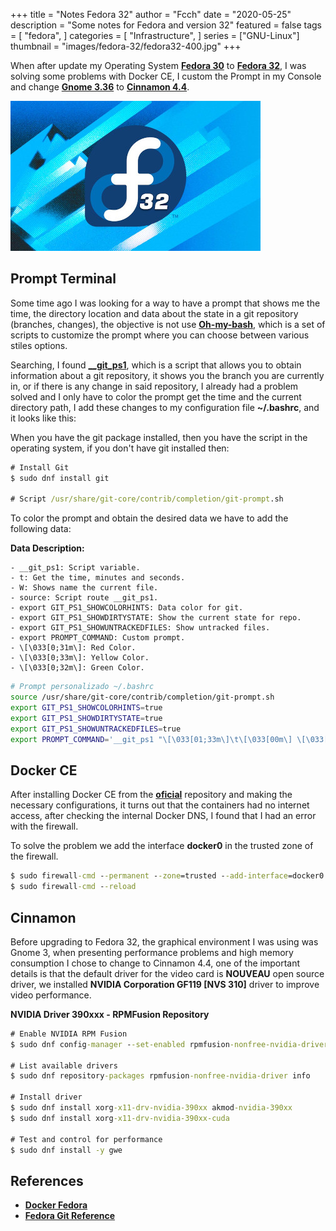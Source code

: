 +++
title = "Notes Fedora 32"
author = "Fcch"
date = "2020-05-25"
description = "Some notes for Fedora and version 32"
featured = false
tags = [
    "fedora",
]
categories = [
    "Infrastructure",
]
series = ["GNU-Linux"]
thumbnail = "images/fedora-32/fedora32-400.jpg"
+++

When after update my Operating System [**Fedora 30**](https://getfedora.org/es/) to [**Fedora 32**](https://getfedora.org/es/), I was solving some problems with Docker CE, I custom the Prompt in my Console and change [**Gnome 3.36**](https://www.gnome.org/) to [**Cinnamon 4.4**](https://es.wikipedia.org/wiki/Cinnamon).

<!--more-->

![](/images/fedora-32/fedora32-400.jpg)

## Prompt Terminal

Some time ago I was looking for a way to have a prompt that shows me the time, the directory location and data about the state in a git repository (branches, changes), the objective is not use [**Oh-my-bash**](https://github.com/ohmybash/oh-my-bash), which is a set of scripts to customize the prompt where you can choose between various stiles options.

Searching, I found [**__git_ps1**](https://fedoraproject.org/wiki/Git_quick_reference), which is a script that allows you to obtain information about a git repository, it shows you the branch you are currently in, or if there is any change in said repository, I already had a problem solved and I only have to color the prompt get the time and the current directory path, I add these changes to my configuration file **~/.bashrc**, and it looks like this: 


When you have the git package installed, then you have the script in the operating system, if you don't have git installed then:

```cmd
# Install Git
$ sudo dnf install git

# Script /usr/share/git-core/contrib/completion/git-prompt.sh  
```

To color the prompt and obtain the desired data we have to add the following data:

**Data Description:**

```text
- __git_ps1: Script variable.
- t: Get the time, minutes and seconds.
- W: Shows name the current file.
- source: Script route __git_ps1.
- export GIT_PS1_SHOWCOLORHINTS: Data color for git.
- export GIT_PS1_SHOWDIRTYSTATE: Show the current state for repo.
- export GIT_PS1_SHOWUNTRACKEDFILES: Show untracked files.
- export PROMPT_COMMAND: Custom prompt.
- \[\033[0;31m\]: Red Color.
- \[\033[0;33m\]: Yellow Color.
- \[\033[0;32m\]: Green Color.
```

```bash
# Prompt personalizado ~/.bashrc
source /usr/share/git-core/contrib/completion/git-prompt.sh
export GIT_PS1_SHOWCOLORHINTS=true
export GIT_PS1_SHOWDIRTYSTATE=true
export GIT_PS1_SHOWUNTRACKEDFILES=true
export PROMPT_COMMAND='__git_ps1 "\[\033[01;33m\]\t\[\033[00m\] \[\033[01;31m\][\W]\[\033[00m\]" " \\\$ "'
```

## Docker CE

After installing Docker CE from the [**oficial**](https://docs.docker.com/engine/install/fedora/) repository and making the necessary configurations, it turns out that the containers had no internet access, after checking the internal Docker DNS, I found that I had an error with the firewall.

To solve the problem we add the interface **docker0** in the trusted zone of the firewall.

```cmd
$ sudo firewall-cmd --permanent --zone=trusted --add-interface=docker0
$ sudo firewall-cmd --reload
```

## Cinnamon 

Before upgrading to Fedora 32, the graphical environment I was using was Gnome 3, when presenting performance problems and high memory consumption I chose to change to Cinnamon 4.4, one of the important details is that the default driver for the video card is **NOUVEAU** open source driver, we installed **NVIDIA Corporation GF119 [NVS 310]** driver to improve video performance.

**NVIDIA Driver 390xxx - RPMFusion Repository**

```cmd
# Enable NVIDIA RPM Fusion
$ sudo dnf config-manager --set-enabled rpmfusion-nonfree-nvidia-driver

# List available drivers
$ sudo dnf repository-packages rpmfusion-nonfree-nvidia-driver info

# Install driver
$ sudo dnf install xorg-x11-drv-nvidia-390xx akmod-nvidia-390xx
$ sudo dnf install xorg-x11-drv-nvidia-390xx-cuda

# Test and control for performance
$ sudo dnf install -y gwe
```

## References

- [**Docker Fedora**](https://docs.docker.com/engine/install/fedora/)
- [**Fedora Git Reference**](https://fedoraproject.org/wiki/Git_quick_reference)